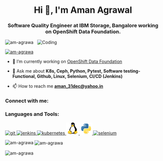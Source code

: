 <h1 align="center">Hi 👋, I'm Aman Agrawal</h1>
<h3 align="center">Software Quality Engineer at IBM Storage, Bangalore working on OpenShift Data Foundation.</h3>
<img align="right" alt="Coding" width="400" src="https://cdn-cekmh.nitrocdn.com/SlrtebQxNZbUBkfXeRIcTgUmxZsOSldb/assets/images/optimized/rev-2250281/codoid.com/wp-content/uploads/2023/02/Software-Development-Meme.jpg"

<p align="left"> <img src="https://komarev.com/ghpvc/?username=am-agrawa&label=Profile%20views&color=0e75b6&style=flat" alt="am-agrawa" /> </p>

<p align="left"> <a href="https://github.com/ryo-ma/github-profile-trophy"><img src="https://github-profile-trophy.vercel.app/?username=am-agrawa" alt="am-agrawa" /></a> </p>

- 🔭 I’m currently working on [OpenShift Data Foundation](https://github.com/red-hat-storage/ocs-ci)

- 💬 Ask me about **K8s, Ceph, Python, Pytest, Software testing- Functional, Github, Linux, Selenium, CI/CD (Jenkins)**

- 📫 How to reach me **aman_31dec@yahoo.in**

<h3 align="left">Connect with me:</h3>
<p align="left">
</p>

<h3 align="left">Languages and Tools:</h3>
<p align="left"> <a href="https://git-scm.com/" target="_blank" rel="noreferrer"> <img src="https://www.vectorlogo.zone/logos/git-scm/git-scm-icon.svg" alt="git" width="40" height="40"/> </a> <a href="https://www.jenkins.io" target="_blank" rel="noreferrer"> <img src="https://www.vectorlogo.zone/logos/jenkins/jenkins-icon.svg" alt="jenkins" width="40" height="40"/> </a> <a href="https://kubernetes.io" target="_blank" rel="noreferrer"> <img src="https://www.vectorlogo.zone/logos/kubernetes/kubernetes-icon.svg" alt="kubernetes" width="40" height="40"/> </a> <a href="https://www.linux.org/" target="_blank" rel="noreferrer"> <img src="https://raw.githubusercontent.com/devicons/devicon/master/icons/linux/linux-original.svg" alt="linux" width="40" height="40"/> </a> <a href="https://www.python.org" target="_blank" rel="noreferrer"> <img src="https://raw.githubusercontent.com/devicons/devicon/master/icons/python/python-original.svg" alt="python" width="40" height="40"/> </a> <a href="https://www.selenium.dev" target="_blank" rel="noreferrer"> <img src="https://raw.githubusercontent.com/detain/svg-logos/780f25886640cef088af994181646db2f6b1a3f8/svg/selenium-logo.svg" alt="selenium" width="40" height="40"/> </a> </p>

<p><img align="left" src="https://github-readme-stats.vercel.app/api/top-langs?username=am-agrawa&show_icons=true&locale=en&layout=compact" alt="am-agrawa" /></p>

<p>&nbsp;<img align="center" src="https://github-readme-stats.vercel.app/api?username=am-agrawa&show_icons=true&locale=en" alt="am-agrawa" /></p>

<p><img align="center" src="https://github-readme-streak-stats.herokuapp.com/?user=am-agrawa&" alt="am-agrawa" /></p>
